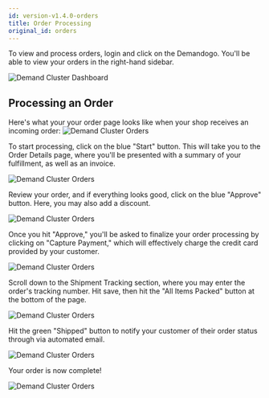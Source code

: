 ```yaml
---
id: version-v1.4.0-orders
title: Order Processing
original_id: orders
---
```

    
To view and process orders, login and click on the Demandogo. You'll be able to view your orders in the right-hand sidebar.

![](/assets/admin-dashboard-orders.png "Demand Cluster Dashboard")

## Processing an Order

Here's what your your order page looks like when your shop receives an incoming order:
![](/assets/admin-dashboard-orders-page.png "Demand Cluster Orders")

To start processing, click on the blue "Start" button. This will take you to the Order Details page, where you'll be presented with a summary of your fulfillment, as well as an invoice.

![](/assets/admin-order-details.png "Demand Cluster Orders")

Review your order, and if everything looks good, click on the blue "Approve" button. Here, you may also add a discount.

![](/assets/admin-dashboard-order-fulfillment-2.png "Demand Cluster Orders")

Once you hit "Approve," you'll be asked to finalize your order processing by clicking on "Capture Payment," which will effectively charge the credit card provided by your customer.

![](/assets/admin-dashboard-order-fulfillment-3.png "Demand Cluster Orders")

Scroll down to the Shipment Tracking section, where you may enter the order's tracking number. Hit save, then hit the "All Items Packed" button at the bottom of the page.

![](/assets/admin-dashboard-order-fulfillment-4.png "Demand Cluster Orders")

Hit the green "Shipped" button to notify your customer of their order status through via automated email.

![](/assets/admin-dashboard-order-fulfillment-5.png "Demand Cluster Orders")

Your order is now complete!

![](/assets/admin-dashboard-order-fulfillment-6.png "Demand Cluster Orders")
